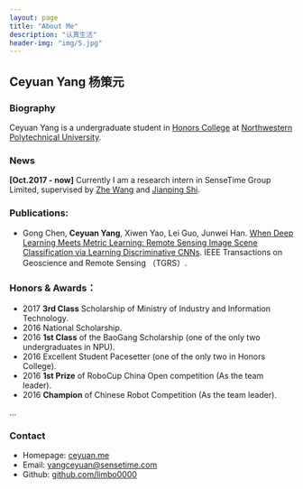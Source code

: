 ```yaml
---
layout: page
title: "About Me"
description: "认真生活"
header-img: "img/5.jpg"
---
```

## Ceyuan Yang 杨策元

### Biography
Ceyuan Yang is a undergraduate student in [Honors College](http://honors.nwpu.edu.cn/) at [Northwestern Polytechnical University](http://www.nwpu.edu.cn/). 

### News
**[Oct.2017 - now]** Currently I am a research intern in SenseTime Group Limited, supervised by [Zhe Wang](http://www.ee.cuhk.edu.hk/~zwang/) and [Jianping Shi](http://shijianping.me/).

### Publications:
- Gong Chen, **Ceyuan Yang**, Xiwen Yao, Lei Guo, Junwei Han. [When Deep Learning Meets Metric Learning: Remote Sensing Image Scene Classification via Learning Discriminative CNNs](http://ieeexplore.ieee.org/document/8252784/). IEEE Transactions on Geoscience and Remote Sensing （TGRS）.

### Honors & Awards：
-  2017 **3rd Class** Scholarship of Ministry of Industry and Information Technology.
-  2016 National Scholarship.
-  2016 **1st Class** of the BaoGang Scholarship (one of the only two undergraduates in NPU).
-  2016 Excellent Student Pacesetter (one of the only two in Honors College).
-  2016 **1st Prize** of RoboCup China Open competition (As the team leader).
-  2016 **Champion** of Chinese Robot Competition (As the team leader).

...

### Contact
 
- Homepage: [ceyuan.me](http://ceyuan.me/about/)    
- Email: [yangceyuan@sensetime.com](mailto:limbo0066@gmail.com )  
- Github: [github.com/limbo0000](https://github.com/limbo0000/)
